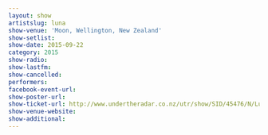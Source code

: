 ```yaml
---
layout: show
artistslug: luna
show-venue: 'Moon, Wellington, New Zealand'
show-setlist: 
show-date: 2015-09-22
category: 2015
show-radio: 
show-lastfm: 
show-cancelled: 
performers: 
facebook-event-url: 
show-poster-url: 
show-ticket-url: http://www.undertheradar.co.nz/utr/show/SID/45476/N/Luna.utr
show-venue-website: 
show-additional: 
---
```


